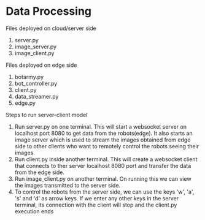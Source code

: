 # Data Processing

Files deployed on cloud/server side
1. server.py
2. image_server.py
3. image_client.py

Files deployed on edge side
1. botarmy.py
2. bot_controller.py
3. client.py
4. data_streamer.py
5. edge.py

Steps to run server-client model
1. Run server.py on one terminal. This will start a websocket server on localhost port 8080 to get data from the robots(edge). It also starts an image server which is used to stream the images obtained from edge side to other clients who want to remotely control the robots seeing their images. 
2. Run client.py inside another terminal. This will create a websocket client that connects to ther server localhost 8080 port and transfer the data from the edge side. 
3. Run image_client.py on another terminal. On running this we can view the images transmitted to the server side. 
4. To control the robots from the server side, we can use the keys 'w', 'a', 's' and 'd' as arrow keys. If we enter any other keys in the server terminal, its connection with the client will stop and the client.py execution ends